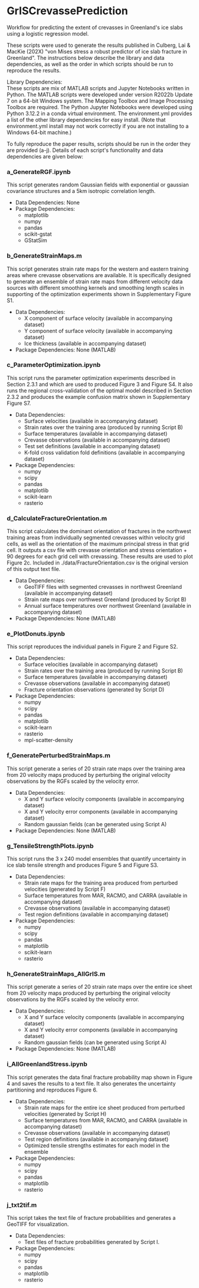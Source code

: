 # GrISCrevassePrediction
Workflow for predicting the extent of crevasses in Greenland's ice slabs using a logistic regression model. 

These scripts were used to generate the results published in Culberg, Lai & MacKie (202X) "von Mises stress a robust predictor of ice slab fracture in Greenland". The instructions below describe the library and data dependencies, as well as the order in which scripts should be run to reproduce the results.    

Library Dependencies:  
These scripts are mix of MATLAB scripts and Jupyter Notebooks written in Python. The MATLAB scripts were developed under version R2022b Update 7 on a 64-bit Windows system. The Mapping Toolbox and Image Processing Toolbox are required. The Python Jupyter Notebooks were developed using Python 3.12.2 in a conda virtual environment. The environment.yml provides a list of the other library dependencies for easy install. (Note that environment.yml install may not work correctly if you are not installing to a Windows 64-bit machine.) 

To fully reproduce the paper results, scripts should be run in the order they are provided (a-j). Details of each script's functionality and data dependencies are given below:   

### a_GenerateRGF.ipynb   
This script generates random Gaussian fields with exponential or gaussian covariance structures and a 5km isotropic correlation length.  
- Data Dependencies: None    
- Package Dependencies:     
	- matplotlib    
	- numpy   
	- pandas   
	- scikit-gstat   
	- GStatSim     

### b_GenerateStrainMaps.m     
This script generates strain rate maps for the western and eastern training areas where crevasse observations are available. It is specifically designed to generate an ensemble of strain rate maps from different velocity data sources with different smoothing kernels and smoothing length scales in supporting of the optimization experiments shown in Supplementary Figure S1.    
- Data Dependencies:   
	- X component of surface velocity (available in accompanying dataset)   
	- Y component of surface velocity (available in accompanying dataset)     
	- Ice thickness (available in accompanying dataset)   
- Package Dependencies: None (MATLAB)            

### c_ParameterOptimization.ipynb        
This script runs the parameter optimization experiments described in Section 2.3.1 and which are used to produced Figure 3 and Figure S4. It also runs the regional cross-validation of the optimal model described in Section 2.3.2 and produces the example confusion matrix shown in Supplementary Figure S7.     
- Data Dependencies:   
	- Surface velocities (available in accompanying dataset)    
	- Strain rates over the training area (produced by running Script B)    
	- Surface temperatures (available in accompanying dataset)    
	- Crevasse observations (available in accompanying dataset)   
	- Test set definitions (available in accompanying dataset)   
	- K-fold cross validation fold definitions (available in accompanying dataset)   
- Package Dependencies:    
	- numpy    
	- scipy   
	- pandas   
	- matplotlib   
	- scikit-learn    
	- rasterio    

### d_CalculateFractureOrientation.m     
This script calculates the dominant orientation of fractures in the northwest training areas from individually segmented crevasses within velocity grid cells, as well as the orientation of the maximum principal stress in that grid cell. It outputs a csv file with crevasse orientation and stress orientation + 90 degrees for each grid cell with crevassing. These results are used to plot Figure 2c. Included in ./data/FractureOrientation.csv is the original version of this output text file.     
- Data Dependencies:     
	- GeoTIFF files with segmented crevasses in northwest Greenland (available in accompanying dataset)   
	- Strain rate maps over northwest Greenland (produced by Script B)   
	- Annual surface temperatures over northwest Greenland (available in accompanying dataset)     
- Package Dependencies: None (MATLAB)        

### e_PlotDonuts.ipynb      
This script reproduces the individual panels in Figure 2 and Figure S2.  
- Data Dependencies:     
	- Surface velocities (available in accompanying dataset)    
	- Strain rates over the training area (produced by running Script B)    
	- Surface temperatures (available in accompanying dataset)    
	- Crevasse observations (available in accompanying dataset)   
	- Fracture orientation observations (generated by Script D)
- Package Dependencies:    
	- numpy    
	- scipy   
	- pandas   
	- matplotlib   
	- scikit-learn    
	- rasterio   
	- mpl-scatter-density     

### f_GeneratePerturbedStrainMaps.m     
This script generate a series of 20 strain rate maps over the training area from 20 velocity maps produced by perturbing the original velocity observations by the RGFs scaled by the velocity error.   
- Data Dependencies:   
	- X and Y surface velocity components (available in accompanying dataset)    
	- X and Y velocity error components (available in accompanying dataset)    
	- Random gaussian fields (can be generated using Script A)  
- Package Dependencies: None (MATLAB)       

### g_TensileStrengthPlots.ipynb       
This script runs the 3 x 240 model ensembles that quantify uncertainty in ice slab tensile strength and produces Figure 5 and Figure S3. 
- Data Dependencies:      
	- Strain rate maps for the training area produced from perturbed velocities (generated by Script F)        
	- Surface temperatures from MAR, RACMO, and CARRA (available in accompanying dataset)   
	- Crevasse observations (available in accompanying dataset)   
	- Test region definitions (available in accompanying dataset)   
- Package Dependencies:    
	- numpy    
	- scipy   
	- pandas   
	- matplotlib   
	- scikit-learn    
	- rasterio    

### h_GenerateStrainMaps_AllGrIS.m        
This script generate a series of 20 strain rate maps over the entire ice sheet from 20 velocity maps produced by perturbing the original velocity observations by the RGFs scaled by the velocity error.   
- Data Dependencies:   
	- X and Y surface velocity components (available in accompanying dataset)    
	- X and Y velocity error components (available in accompanying dataset)    
	- Random gaussian fields (can be generated using Script A)  
- Package Dependencies: None (MATLAB)     

### i_AllGreenlandStress.ipynb       
This script generates the data final fracture probability map shown in Figure 4 and saves the results to a text file. It also generates the uncertainty partitioning and reproduces Figure 6.
- Data Dependencies:      
	- Strain rate maps for the entire ice sheet produced from perturbed velocities (generated by Script H)        
	- Surface temperatures from MAR, RACMO, and CARRA (available in accompanying dataset)   
	- Crevasse observations (available in accompanying dataset)   
	- Test region definitions (available in accompanying dataset)
	- Optimized tensile strengths estimates for each model in the ensemble
- Package Dependencies:    
	- numpy    
	- scipy   
	- pandas   
	- matplotlib     
	- rasterio      
	
### j_txt2tif.m   
This script takes the text file of fracture probabilities and generates a GeoTIFF for visualization.       
- Data Dependencies:   
	- Text files of fracture probabilities generated by Script I.    
- Package Dependencies:        
	- numpy 
	- scipy 
	- pandas  
	- matplotlib 
	- rasterio      